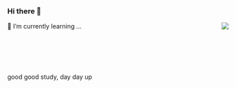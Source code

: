 ### Hi there 👋

<!--
**SaneHe/SaneHe** is a ✨ _special_ ✨ repository because its `README.md` (this file) appears on your GitHub profile.

Here are some ideas to get you started:

- 🔭 I’m currently working on ...
- 
- 👯 I’m looking to collaborate on ...
- 🤔 I’m looking for help with ...
- 💬 Ask me about ...
- 📫 How to reach me: ...
- 😄 Pronouns: ...
- ⚡ Fun fact: ...
-->

<a style="display:block" href="https://github.com/anuraghazra/github-readme-stats">
  <img align="right" src="https://github-readme-stats.vercel.app/api?username=SaneHe&theme=dark&show_icons=true" />
</a>

<!-- <a style="display:block" href="https://github.com/anuraghazra/github-readme-stats">
  <img align="right" src="https://github-readme-stats.vercel.app/api/top-langs/?username=SaneHe&theme=dark" />
</a> -->

🌱 I’m currently learning ...

<br/><br/><br/><br/><br/>
good good study, day day up

